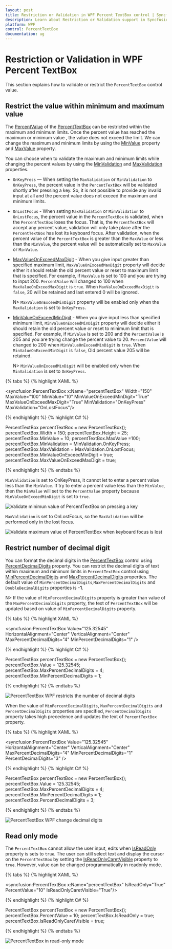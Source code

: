 ```yaml
---
layout: post
title: Restriction or Validation in WPF Percent TextBox control | Syncfusion®
description: Learn about Restriction or Validation support in Syncfusion® WPF Percent TextBox control, its elements and more.
platform: WPF
control: PercentTextBox 
documentation: ug
---
```


# Restriction or Validation in WPF Percent TextBox

This section explains how to validate or restrict the `PercentTextBox` control value.

## Restrict the value within minimum and maximum value

The [PercentValue](https://help.syncfusion.com/cr/wpf/Syncfusion.Windows.Shared.PercentTextBox.html#Syncfusion_Windows_Shared_PercentTextBox_PercentValue) of the [PercentTextBox](https://www.syncfusion.com/wpf-ui-controls/percent-textbox) can be restricted within the maximum and minimum limits. Once the percent value has reached the maximum or minimum value , the value does not exceed the limit. We can change the maximum and minimum limits by using the [MinValue](https://help.syncfusion.com/cr/wpf/Syncfusion.Windows.Shared.PercentTextBox.html#Syncfusion_Windows_Shared_PercentTextBox_MinValue) property and [MaxValue](https://help.syncfusion.com/cr/wpf/Syncfusion.Windows.Shared.PercentTextBox.html#Syncfusion_Windows_Shared_PercentTextBox_MaxValue) property.

You can choose when to validate the maximum and minimum limits while changing the percent values by using the [MinValidation](https://help.syncfusion.com/cr/wpf/Syncfusion.Windows.Shared.EditorBase.html#Syncfusion_Windows_Shared_EditorBase_MinValidation) and [MaxValidation](https://help.syncfusion.com/cr/wpf/Syncfusion.Windows.Shared.EditorBase.html#Syncfusion_Windows_Shared_EditorBase_MaxValidation) properties.

* `OnKeyPress` — When setting the `MaxValidation` or `MinValidation` to `OnKeyPress`, the percent value in the `PercentTextBox` will be validated shortly after pressing a key. So, it is not possible to provide any invalid input at all and the percent value does not exceed the maximum and minimum limits.

* `OnLostFocus` - When setting `MaxValidation` or `MinValidation` to `OnLostFocus`, the percent value in the `PercentTextBox` is validated, when the `PercentTextBox` loses the focus. That is, the `PercentTextBox` will accept any percent value, validation will only take place after the `PercentTextBox` has lost its keyboard focus. After validation, when the percent value of the `PercentTextBox` is greater than the `MaxValue` or less than the `MinValue`, the percent value will be automatically set to `MaxValue` or `MinValue`.

* [MaxValueOnExceedMaxDigit](https://help.syncfusion.com/cr/wpf/Syncfusion.Windows.Shared.EditorBase.html#Syncfusion_Windows_Shared_EditorBase_MaxValueOnExceedMaxDigit) - When you give input greater than specified maximum limit, `MaxValueOnExceedMaxDigit` property will decide either it should retain the old percent value or reset to maximum limit that is specified. For example, if `MaxValue` is set to 100 and you are trying to input 200. `PercentValue` will changed to 100 when `MaxValueOnExceedMaxDigit` is `true`. When `MaxValueOnExceedMaxDigit` is `false`, 20 will be retained and last entered 0 will be ignored.

  N> `MaxValueOnExceedMinDigit` property will be enabled only when the `MaxValidation` is set to `OnKeyPress`.

* [MinValueOnExceedMinDigit](https://help.syncfusion.com/cr/wpf/Syncfusion.Windows.Shared.EditorBase.html#Syncfusion_Windows_Shared_EditorBase_MinValueOnExceedMinDigit) - When you give input less than specified minimum limit, `MinValueOnExceedMinDigit` property will decide either it should retain the old percent value or reset to minimum limit that is specified. For example, if `MinValue` is set to 200 and the `PercentValue` is 205 and you are trying change the percent value to 20. `PercentValue` will changed to 200 when `MinValueOnExceedMinDigit` is `true`. When `MinValueOnExceedMinDigit` is `false`, Old percent value 205 will be retained.

  N> `MinValueOnExceedMinDigit` will be enabled only when the `MinValidation` is set to `OnKeyPress`.

{% tabs %}
{% highlight XAML %}

<syncfusion:PercentTextBox x:Name="percentTextBox" Width="150" MaxValue="100" MinValue="10"
                          MinValueOnExceedMinDigit="True" MaxValueOnExceedMaxDigit="True"
                          MinValidation="OnKeyPress" MaxValidation="OnLostFocus"/>

{% endhighlight %}
{% highlight C# %}

PercentTextBox percentTextBox = new PercentTextBox();
percentTextBox.Width = 150;
percentTextBox.Height = 25;
percentTextBox.MinValue = 10;
percentTextBox.MaxValue =100;
percentTextBox.MinValidation = MinValidation.OnKeyPress;
percentTextBox.MaxValidation = MaxValidation.OnLostFocus;
percentTextBox.MinValueOnExceedMinDigit = true;
percentTextBox.MaxValueOnExceedMaxDigit = true;

{% endhighlight %}
{% endtabs %}

`MinValidation` is set to OnKeyPress, it cannot let to enter a percent value less than the `MinValue`. If try to enter a percent value less than the `MinValue`, then the `MinValue` will set to the `PercentValue` property because `MinValueOnExceedMinDigit` is set to `true`.

![Validate minimun value of PercentTextBox on pressing a key](Restriction-or-Validation_images/wpf-percent-textbox-min-value-validation.jpeg)

`MaxValidation` is set to OnLostFocus, so the `MaxValidation` will be performed only in the lost focus.

![Validate maximum value of PercentTextBox when keyboard focus is lost](Restriction-or-Validation_images/wpf-percent-textbox-max-value-validation.jpeg)


## Restrict number of decimal digit

You can format the decimal digits in the [PercentTextBox](https://www.syncfusion.com/wpf-ui-controls/percent-textbox) control using [PercentDecimalDigits](https://help.syncfusion.com/cr/wpf/Syncfusion.Windows.Shared.PercentTextBox.html#Syncfusion_Windows_Shared_PercentTextBox_PercentDecimalDigits) property. You can restrict the decimal digits of text within maximum and minimum limits in `PercentTextBox` control using [MinPercentDecimalDigits](https://help.syncfusion.com/cr/wpf/Syncfusion.Windows.Shared.PercentTextBox.html#Syncfusion_Windows_Shared_PercentTextBox_MinPercentDecimalDigits) and [MaxPercentDecimalDigits](https://help.syncfusion.com/cr/wpf/Syncfusion.Windows.Shared.PercentTextBox.html#Syncfusion_Windows_Shared_PercentTextBox_MaxPercentDecimalDigits) properties. The default value of `MinPercentDecimalDigits`,`MaxPercentDecimalDigits` and `DoubleDecimalDigits` properties is **-1**.

N> If the value of `MinPercentDecimalDigits` property is greater than value of the `MaxPercentDecimalDigits` property, the text of `PercentTextBox` will be updated based on value of `MinPercentDecimalDigits` property.

{% tabs %}
{% highlight XAML %}

<syncfusion:PercentTextBox Value="125.32545" HorizontalAlignment="Center" VerticalAlignment="Center"
                            MaxPercentDecimalDigits="4"
                            MinPercentDecimalDigits="1" />

{% endhighlight %}
{% highlight C# %}

PercentTextBox percentTextBox = new PercentTextBox();
percentTextBox.Value = 125.32545;
percentTextBox.MaxPercentDecimalDigits = 4;
percentTextBox.MinPercentDecimalDigits = 1;

{% endhighlight %}
{% endtabs %}

![PercentTextBox WPF restricts the number of decimal digits](Restriction-or-Validation_images/percenttextbox-wpf-restrict-numberof-decimal-digits.png)

When the value of  `MinPercentDecimalDigits`, `MaxPercentDecimalDigits` and `PercentDecimalDigits` properties are specified, `PercentDecimalDigits` property takes high precedence and updates the text of `PercentTextBox` property. 

{% tabs %}
{% highlight XAML %}

<syncfusion:PercentTextBox Value="125.32545" HorizontalAlignment="Center" VerticalAlignment="Center"
                            MaxPercentDecimalDigits="4"
                            MinPercentDecimalDigits="1" 
                            PercentDecimalDigits="3"
                            />

{% endhighlight %}
{% highlight C# %}

PercentTextBox percentTextBox = new PercentTextBox();
percentTextBox.Value = 125.32545;
percentTextBox.MaxPercentDecimalDigits = 4;
percentTextBox.MinPercentDecimalDigits = 1;
percentTextBox.PercentDecimalDigits = 3;

{% endhighlight %}
{% endtabs %}

![PercentTextBox WPF change decimal digits](Restriction-or-Validation_images/percenttextbox-wpf-decimaldigits.png)

## Read only mode

The `PercentTextBox` cannot allow the user input, edits when [IsReadOnly](https://docs.microsoft.com/en-us/dotnet/api/system.windows.controls.primitives.textboxbase.isreadonly?redirectedfrom=MSDN&view=netframework-4.7.2#System_Windows_Controls_Primitives_TextBoxBase_IsReadOnly) property is sets to `true`. The user can still select text and display the cursor on the `PercentTextBox` by setting the [IsReadOnlyCaretVisible](https://docs.microsoft.com/en-us/dotnet/api/system.windows.controls.primitives.textboxbase.isreadonlycaretvisible?view=netframework-4.8) property to `true`. However, value can be changed programmatically in readonly mode.

{% tabs %}
{% highlight XAML %}

<syncfusion:PercentTextBox x:Name="percentTextBox" IsReadOnly="True" PercentValue="10" IsReadOnlyCaretVisible="True"/>

{% endhighlight %}
{% highlight C# %}

PercentTextBox percentTextBox = new PercentTextBox();
percentTextBox.PercentValue = 10;
percentTextBox.IsReadOnly = true;
percentTextBox.IsReadOnlyCaretVisible = true;

{% endhighlight %}
{% endtabs %}

![PercentTextBox in read-only mode](Restriction-or-Validation_images/wpf-percent-textbox-readonly.jpeg)
